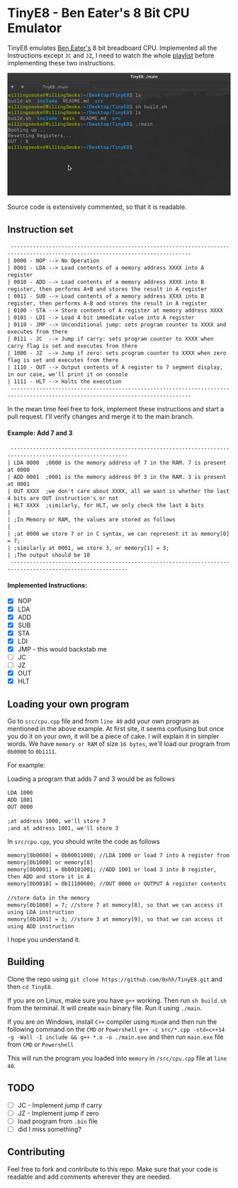 
# TinyE8 - Ben Eater's 8 Bit CPU Emulator

TinyE8 emulates [Ben Eater's](https://www.youtube.com/channel/UCS0N5baNlQWJCUrhCEo8WlA) 8 bit breadboard CPU. Implemented all the Instructions except `JC` and `JZ`, I need to watch the whole [playlist](https://www.youtube.com/playlist?list=PLowKtXNTBypGqImE405J2565dvjafglHU) before implementing these two instructions.

![screenshot](https://github.com/0xhh/TinyE8/blob/main/screenshot.png)

Source code is extensively commented, so that it is readable.

## Instruction set
```
 -------------------------------------------------------------------------------------------------------------------------------
| 0000 - NOP --> No Operation
| 0001 - LDA --> Load contents of a memory address XXXX into A register
| 0010 - ADD --> Load contents of a memory address XXXX into B register, then performs A+B and stores the result in A register
| 0011 - SUB --> Load contents of a memory address XXXX into B register, then performs A-B and stores the result in A register
| 0100 - STA --> Store contents of A register at memory address XXXX
| 0101 - LDI --> Load 4 bit immediate value into A register
| 0110 - JMP --> Unconditional jump: sets program counter to XXXX and executes from there
| 0111 - JC  --> Jump if carry: sets program counter to XXXX when carry flag is set and executes from there
| 1000 - JZ  --> Jump if zero: sets program counter to XXXX when zero flag is set and executes from there
| 1110 - OUT --> Output contents of A register to 7 segment display, in our case, we'll print it on console
| 1111 - HLT --> Halts the execution
 -------------------------------------------------------------------------------------------------------------------------------
```

In the mean time feel free to fork, implement these instructions and start a pull request. I'll verify changes and merge it to the main branch.

#### Example: Add 7 and 3
```
 -----------------------------------------------------------------------------------------------------------
| LDA 0000	;0000 is the memory address of 7 in the RAM. 7 is present at 0000
| ADD 0001	;0001 is the memory address 0f 3 in the RAM. 3 is present at 0001	
| OUT XXXX	;we don't care about XXXX, all we want is whether the last 4 bits are OUT instruction's or not
| HLT XXXX	;similarly, for HLT, we only check the last 4 bits	
|
| ;In Memory or RAM, the values are stored as follows
|	
| ;at 0000 we store 7 or in C syntax, we can represent it as memory[0] = 7;
| ;similarly at 0001, we store 3, or memory[1] = 3;
| ;The output should be 10
 ----------------------------------------------------------------------------------------------------------- 
```

#### Implemented Instructions:
- [x] NOP
- [x] LDA
- [x] ADD
- [x] SUB
- [x] STA
- [x] LDI
- [x] JMP - this would backstab me
- [ ] JC
- [ ] JZ
- [x] OUT
- [x] HLT

## Loading your own program
Go to `src/cpu.cpp` file and from `line 40` add your own program as mentioned in the above example. At first site, it seems confusing but once you do it on your own, it will be a piece of cake. I will explain it in simpler words. We have `memory or RAM` of size `16 bytes`, we'll load our program from `0b0000` to `0b1111`.

For example:

Loading a program that adds 7 and 3 would be as follows
```
LDA 1000
ADD 1001
OUT 0000

;at address 1000, we'll store 7
;and at address 1001, we'll store 3
```
In `src/cpu.cpp`, you should write the code as follows
```
memory[0b0000] = 0b00011000; //LDA 1000 or load 7 into A register from memory[0b1000] or memory[8]
memory[0b0001] = 0b00101001; //ADD 1001 or load 3 into B register, then ADD and store it in A
memory[0b0010] = 0b11100000; //OUT 0000 or OUTPUT A register contents

//store data in the memory
memory[0b1000] = 7; //store 7 at memory[8], so that we can access it using LDA instruction
memory[0b1001] = 3; //store 3 at memory[9], so that we can access it using ADD instruction
```
I hope you understand it.

## Building
Clone the repo using `git clone https://github.com/0xhh/TinyE8.git` and then `cd TinyE8`.

If you are on Linux, make sure you have `g++` working. Then run `sh build.sh` from the terminal.
It will create `main` binary file. Run it using `./main`.

If you are on Windows, install `C++` compiler using `MinGW` and then run the following command on the `CMD` or `Powershell`
`g++ -c src/*.cpp -std=c++14 -g -Wall -I include && g++ *.o -o ./main.exe`
and then run `main.exe` file from `CMD` or `Powershell`

This will run the program you loaded into `memory` in `/src/cpu.cpp` file at `line 40`.

## TODO
- [ ] JC - Implement jump if carry
- [ ] JZ - Implement jump if zero
- [ ] load program from `.bin` file
- [ ] did I miss something?

## Contributing
Feel free to fork and contribute to this repo. Make sure that your code is readable and add comments wherever they are needed.
